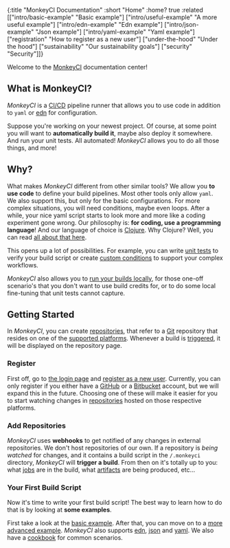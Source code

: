 {:title "MonkeyCI Documentation"
 :short "Home"
 :home? true
 :related [["intro/basic-example" "Basic example"]
           ["intro/useful-example" "A more useful example"]
           ["intro/edn-example" "Edn example"]
           ["intro/json-example" "Json example"]
           ["intro/yaml-example" "Yaml example"]
	   ["registration" "How to register as a new user"]
	   ["under-the-hood" "Under the hood"]
	   ["sustainability" "Our sustainability goals"]
	   ["security" "Security"]]}

Welcome to the [MonkeyCI](https://monkeyci.com) documentation center!

## What is MonkeyCI?

*MonkeyCI* is a [CI/CD](https://en.wikipedia.org/wiki/CI/CD) pipeline runner that allows
you to use code in addition to `yaml` or [edn](https://github.com/edn-format/edn) for
configuration.

Suppose you're working on your newest project.  Of course, at some point you will want
to **automatically build it**, maybe also deploy it somewhere.  And run your unit tests.
All automated!  *MonkeyCI* allows you to do all those things, and more!

## Why?

What makes *MonkeyCI* different from other similar tools?  We allow you **to use code**
to define your build pipelines.  Most other tools only allow `yaml`.  We also support
this, but only for the basic configurations.  For more complex situations, you will
need conditions, maybe even loops.  After a while, your nice yaml script starts to
look more and more like a coding experiment gone wrong.  Our philosophy is: **for
coding, use a programming language**!  And our language of choice is [Clojure](https://clojure.org).
Why Clojure?  Well, you can read [all about that here](why-clojure/).

This opens up a lot of possibilities.  For example, you can write [unit tests](tests)
to verify your build script or create [custom conditions](conditions) to support your
complex workflows.

*MonkeyCI* also allows you to [run your builds locally](local-builds), for those one-off
scenario's that you don't want to use build credits for, or to do some local fine-tuning
that unit tests cannot capture.

## Getting Started

In *MonkeyCI*, you can create [repositories](repos/), that refer to a
[Git](https://en.wikipedia.org/wiki/Git) repository that resides on one of the [supported
platforms](platforms/).  Whenever a build is [triggered](triggers/), it
will be displayed on the repository page.

### Register

First off, go to [the login page](https://app.monkeyci.com/login) and [register as a new
user](registration/).  Currently, you can only register if you either have a
[GitHub](https://github.com) or a [Bitbucket](https://bitbucket.org) account, but we will
expand this in the future.  Choosing one of these will make it easier for you to start
watching changes in [repositories](repos/) hosted on those respective platforms.

### Add Repositories

*MonkeyCI* uses **webhooks** to get notified of any changes in external repositories.  We
don't host repositories of our own.  If a repository is *being watched* for changes, and it
contains a build script in the `/.monkeyci` directory, *MonkeyCI* will **trigger a build**.
From then on it's totally up to you: what [jobs](jobs/) are in the build, what
[artifacts](artifacts/) are being produced, etc...

### Your First Build Script

Now it's time to write your first build script!  The best way to learn how to do that is
by looking at **some examples**.

First take a look at the [basic example](intro/basic-example/).  After that, you can
move on to a [more advanced example](intro/useful-example/).  *MonkeyCI* also supports
[edn](intro/edn-example), [json](intro/json-example) and [yaml](intro/yaml-example).
We also have a [cookbook](cookbook/) for common scenarios.
